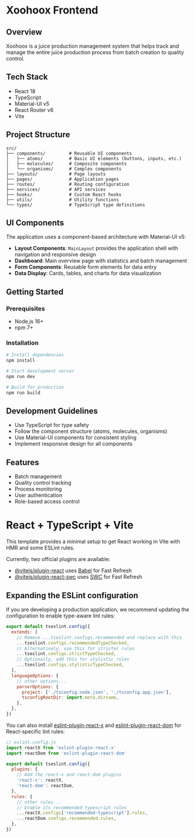 # Xoohoox Frontend

## Overview
Xoohoox is a juice production management system that helps track and manage the entire juice production process from batch creation to quality control.

## Tech Stack
- React 18
- TypeScript
- Material-UI v5
- React Router v6
- Vite

## Project Structure
```
src/
├── components/         # Reusable UI components
│   ├── atoms/          # Basic UI elements (buttons, inputs, etc.)
│   ├── molecules/      # Composite components
│   └── organisms/      # Complex components
├── layouts/            # Page layouts
├── pages/              # Application pages
├── routes/             # Routing configuration
├── services/           # API services
├── hooks/              # Custom React hooks
├── utils/              # Utility functions
└── types/              # TypeScript type definitions
```

## UI Components
The application uses a component-based architecture with Material-UI v5:

- **Layout Components**: `MainLayout` provides the application shell with navigation and responsive design
- **Dashboard**: Main overview page with statistics and batch management
- **Form Components**: Reusable form elements for data entry
- **Data Display**: Cards, tables, and charts for data visualization

## Getting Started

### Prerequisites
- Node.js 16+
- npm 7+

### Installation
```bash
# Install dependencies
npm install

# Start development server
npm run dev

# Build for production
npm run build
```

## Development Guidelines
- Use TypeScript for type safety
- Follow the component structure (atoms, molecules, organisms)
- Use Material-UI components for consistent styling
- Implement responsive design for all components

## Features
- Batch management
- Quality control tracking
- Process monitoring
- User authentication
- Role-based access control

# React + TypeScript + Vite

This template provides a minimal setup to get React working in Vite with HMR and some ESLint rules.

Currently, two official plugins are available:

- [@vitejs/plugin-react](https://github.com/vitejs/vite-plugin-react/blob/main/packages/plugin-react/README.md) uses [Babel](https://babeljs.io/) for Fast Refresh
- [@vitejs/plugin-react-swc](https://github.com/vitejs/vite-plugin-react-swc) uses [SWC](https://swc.rs/) for Fast Refresh

## Expanding the ESLint configuration

If you are developing a production application, we recommend updating the configuration to enable type-aware lint rules:

```js
export default tseslint.config({
  extends: [
    // Remove ...tseslint.configs.recommended and replace with this
    ...tseslint.configs.recommendedTypeChecked,
    // Alternatively, use this for stricter rules
    ...tseslint.configs.strictTypeChecked,
    // Optionally, add this for stylistic rules
    ...tseslint.configs.stylisticTypeChecked,
  ],
  languageOptions: {
    // other options...
    parserOptions: {
      project: ['./tsconfig.node.json', './tsconfig.app.json'],
      tsconfigRootDir: import.meta.dirname,
    },
  },
})
```

You can also install [eslint-plugin-react-x](https://github.com/Rel1cx/eslint-react/tree/main/packages/plugins/eslint-plugin-react-x) and [eslint-plugin-react-dom](https://github.com/Rel1cx/eslint-react/tree/main/packages/plugins/eslint-plugin-react-dom) for React-specific lint rules:

```js
// eslint.config.js
import reactX from 'eslint-plugin-react-x'
import reactDom from 'eslint-plugin-react-dom'

export default tseslint.config({
  plugins: {
    // Add the react-x and react-dom plugins
    'react-x': reactX,
    'react-dom': reactDom,
  },
  rules: {
    // other rules...
    // Enable its recommended typescript rules
    ...reactX.configs['recommended-typescript'].rules,
    ...reactDom.configs.recommended.rules,
  },
})
```
